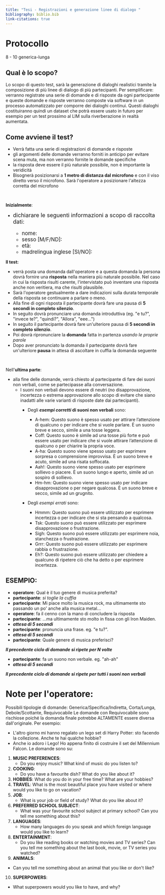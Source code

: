 ```yaml
---
title: "Tesi - Registrazioni e generazione linee di dialogo "
bibliography: biblio.bib
link-citations: true
---
```

# Protocollo
8 - 10
generica-lunga

## Qual è lo scopo?
Lo scopo di questo test, sarà la generazione di dialoghi realistici tramite la composizione di più linee di dialogo di più partecipanti.
Per semplificare: verranno registrate una serie di domande e di risposte da ogni partecipante e queste domande e risposte verranno composte via software in un processo automatizzato per comporre dei dialoghi continui.
Questi dialoghi costituiranno quindi un dataset che potrà essere usato in futuro per esempio per un test prossimo al LIM sulla riverberazione in realtà aumentata.

## Come avviene il test? 
- Verrà fatta una serie di registrazioni di domande e risposte
- gli argomenti delle domande verranno forniti in anticipo per evitare scena muta, ma non verranno fornite le domande specifiche
- la risposta deve essere il più naturale possibile, non è importante la veridicità
- Bisognerà posizionarsi a **1 metro di distanza dal microfono** e con il viso diretto verso il microfono. Sarà l'operatore a posizionare l'altezza corretta del microfono
<br>

**Inizialmente**:
 - <span style="font-size:large;">dichiarare le seguenti informazioni a scopo di raccolta dati:</span><span style="font-size:larger;">
   - nome: 
   - sesso [M/F/ND]:
   - età:
   - madrelingua inglese [SI/NO]:
</span>

**Il test:**
- verrà posta una domanda dall'operatore e a questa domanda la persona dovrà fornire una **risposta** nella maniera più naturale possibile. Nel caso in cui la risposta risulti carente, l'intervistato può inventare una risposta anche non veritiera, ma che risulti plausibile.
- Sarà l'operatore gestualmente a dare indicazioni sulla durata temporale della risposta se continuare a parlare o meno. 
- Alla fine di ogni risposta il partecipante dovrà fare una pausa di **5 secondi in completo silenzio**.
- In seguito dovrà pronunciare una domanda introduttiva (eg. "e tu?", "invece te?", "quindi?", "Allora", "eee...")
- In seguito il partecipante dovrà fare un'ulteriore pausa di **5 secondi in completo silenzio**.
- Poi dovrà ripronunciare la **domanda** fatta in partenza *usando le proprie parole*
- Dopo aver pronunciato la domanda il partecipante dovrà fare un'ulteriore **pausa** in attesa di ascoltare in cuffia la domanda seguente

<br>

Nell'**ultima parte**:
 - alla fine delle domande, verrà chiesto al partecipante di fare dei suoni non verbali, come se partecipasse alla conversazione.
   - I suoni non verbali devono essere di neutri (no disapprovazione, incertezza o estrema approvazione allo scopo di evitare che siano inadatti alle varie varianti di risposte date dai partecipanti).
     - Degli ***esempi corretti* di suoni non verbali** sono:
       - A-hem: Questo suono è spesso usato per attirare l’attenzione di qualcuno o per indicare che si vuole parlare. È un suono breve e secco, simile a una tosse leggera.
       - Coff: Questo suono è simile ad una tosse più forte e può essere usato per indicare che si vuole attirare l’attenzione di qualcuno o per chiarire la propria voce.
       - A-ha: Questo suono viene spesso usato per esprimere sorpresa o comprensione improvvisa. È un suono breve e acuto, simile ad una risata soffocata.
       - Aah!: Questo suono viene spesso usato per esprimere sollievo o piacere. È un suono lungo e aperto, simile ad un sospiro di sollievo.
       - Hm-hm: Questo suono viene spesso usato per indicare disapprovazione o per negare qualcosa. È un suono breve e secco, simile ad un grugnito.

     - Degli *esempi errati* sono:
       - Hmmm: Questo suono può essere utilizzato per esprimere incertezza o per indicare che si sta pensando a qualcosa.
       - Tsk: Questo suono può essere utilizzato per esprimere disapprovazione o frustrazione.
       - Sigh: Questo suono può essere utilizzato per esprimere noia, stanchezza o frustrazione.
       - Grrr: Questo suono può essere utilizzato per esprimere rabbia o frustrazione.
       - Eh?: Questo suono può essere utilizzato per chiedere a qualcuno di ripetere ciò che ha detto o per esprimere incertezza.

## ESEMPIO:
 - **operatore**: Qual è il tuo genere di musica preferita?
 - **partecipante**: *si toglie la cuffia*
 - **partecipante**: Mi piace molto la musica rock, ma ultimamente sto passando un po' anche alla musica metal...
 - **operatore**: fa il cenno con la mano di concludere la risposta
 - **partecipante**: ...ma ultimamente sto molto in fissa con gli Iron Maiden.
 - ***attesa di 5 secondi***
 - **partecipante**: pronuncia una frase. eg. "e tu?".
 - ***attesa di 5 secondi***
 - **partecipante**: Quale genere di musica preferisci?

***Il precedente ciclo di domande si ripete per N volte***

 - **partecipante**: fa un suono non verbale. eg. "ah-ah"
 - ***attesa di 5 secondi***

***Il precedente ciclo di domande si ripete per tutti i suoni non verbali***

# Note per l'operatore:

Possibili tipologie di domande: Generica/Specifica/Indiretta, Corta/Lunga, Debole/Scottante, Requivocabile
Le domande con Requivocabile sono rischiose poiché la domanda finale potrebbe ALTAMENTE essere diversa dall'originale. Per esempio:
  - L'altro giorno mi hanno regalato un lego set di Harry Potter: sto facendo la collezione. Anche te hai qualche hobbie?
  - Anche io adoro i Lego! Ho appena finito di costruire il set del Millennium Falcon.
Le domande sono su:
1. **MUSIC PREFERENCES**: 
   - Do you enjoy music? What kind of music do you listen to?
2. **COOKING**:
   - Do you have a favourite dish? What do you like about it? 
3. **HOBBIES**: What do you do in your free time? What are your hobbies?
4. **TRAVEL**: What is the most beautiful place you have visited or where would you like to go on vacation?
5. **JOB**: 
   - What is your job or field of study? What do you like about it?
6. **PREFERRED SCHOOL SUBJECT**: 
   - What was your favourite school subject at primary school? Can you tell me something about this?
7. **LANGUAGES**: 
   - How many languages do you speak and which foreign language would you like to learn?
8. **ENTERTAINMENT**: 
   - Do you like reading books or watching movies and TV series? Can you tell me something about the last book, movie, or TV series you watched?
9.  **ANIMALS**: 
   - Can you tell me something about an animal that you like or don't like?
10. **SUPERPOWERS**: 
   - What superpowers would you like to have, and why?

